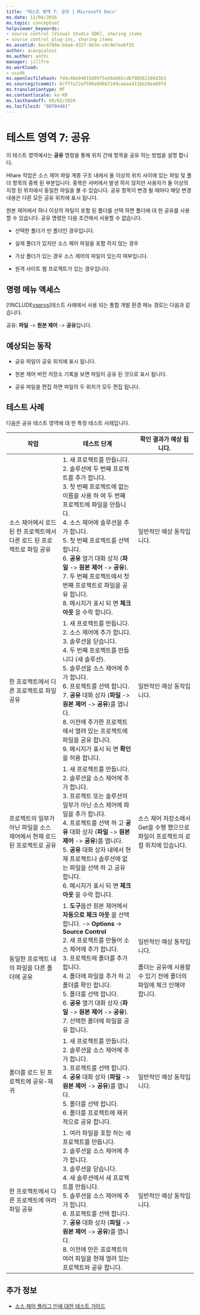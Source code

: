 ```yaml
---
title: '테스트 영역 7: 공유 | Microsoft Docs'
ms.date: 11/04/2016
ms.topic: conceptual
helpviewer_keywords:
- source control [Visual Studio SDK], sharing items
- source control plug-ins, sharing items
ms.assetid: 6ec4780a-bda4-4327-bb3e-c6c9e7eabf35
author: acangialosi
ms.author: anthc
manager: jillfra
ms.workload:
- vssdk
ms.openlocfilehash: fd4c48e94015d95f5e56d465cdbf98562108d3b3
ms.sourcegitcommit: 6cfffa72af599a9d667249caaaa411bb28ea69fd
ms.translationtype: MT
ms.contentlocale: ko-KR
ms.lasthandoff: 09/02/2020
ms.locfileid: "80704401"
---
```

# <a name="test-area-7-share"></a>테스트 영역 7: 공유
이 테스트 영역에서는 **공유** 명령을 통해 위치 간에 항목을 공유 하는 방법을 설명 합니다.

 Hhare 작업은 소스 제어 파일 계층 구조 내에서 둘 이상의 위치 사이에 있는 파일 및 폴더 항목의 중복 된 부분입니다. 중복은 서버에서 발생 하지 않지만 사용자가 둘 이상의 지정 된 위치에서 동일한 파일을 볼 수 있습니다. 공유 항목이 변경 될 때마다 해당 변경 내용은 다른 모든 공유 위치에 표시 됩니다.

 원본 제어에서 하나 이상의 파일이 포함 된 폴더를 선택 하면 폴더에 대 한 공유를 사용할 수 있습니다. 공유 명령은 다음 조건에서 사용할 수 없습니다.

- 선택한 폴더가 빈 폴더인 경우입니다.

- 실제 폴더가 있지만 소스 제어 파일을 포함 하지 않는 경우

- 가상 폴더가 있는 경우 소스 제어의 파일이 있는지 여부입니다.

- 원격 사이트 웹 프로젝트가 있는 경우입니다.

## <a name="command-menu-access"></a>명령 메뉴 액세스
 [!INCLUDE[vsprvs](../../code-quality/includes/vsprvs_md.md)]테스트 사례에서 사용 되는 통합 개발 환경 메뉴 경로는 다음과 같습니다.

 공유: **파일** -> **원본 제어** -> **공유**입니다.

## <a name="expected-behavior"></a>예상되는 동작

- 공유 파일이 공유 위치에 표시 됩니다.

- 원본 제어 버전 저장소 기록을 보면 파일이 공유 된 것으로 표시 됩니다.

- 공유 파일을 편집 하면 파일의 두 위치가 모두 편집 됩니다.

## <a name="test-cases"></a>테스트 사례
 다음은 공유 테스트 영역에 대 한 특정 테스트 사례입니다.

|작업|테스트 단계|확인 결과가 예상 됩니다.|
|------------|----------------|--------------------------------|
|소스 제어에서 로드 된 한 프로젝트에서 다른 로드 된 프로젝트로 파일 공유|1. 새 프로젝트를 만듭니다.<br />2. 솔루션에 두 번째 프로젝트를 추가 합니다.<br />3. 첫 번째 프로젝트에 없는 이름을 사용 하 여 두 번째 프로젝트에 파일을 만듭니다.<br />4. 소스 제어에 솔루션을 추가 합니다.<br />5. 첫 번째 프로젝트를 선택 합니다.<br />6. **공유** 열기 대화 상자 (**파일**  ->  **원본 제어**  ->  **공유**).<br />7. 두 번째 프로젝트에서 첫 번째 프로젝트로 파일을 공유 합니다.<br />8. 메시지가 표시 되 면 **체크 아웃** 을 수락 합니다.|일반적인 예상 동작입니다.|
|한 프로젝트에서 다른 프로젝트로 파일 공유|1. 새 프로젝트를 만듭니다.<br />2. 소스 제어에 추가 합니다.<br />3. 솔루션을 닫습니다.<br />4. 두 번째 프로젝트를 만듭니다 (새 솔루션).<br />5. 솔루션을 소스 제어에 추가 합니다.<br />6. 프로젝트를 선택 합니다.<br />7. **공유** 대화 상자 (**파일**  ->  **원본 제어**  ->  **공유**)를 엽니다.<br />8. 이전에 추가한 프로젝트에서 열려 있는 프로젝트에 파일을 공유 합니다.<br />9. 메시지가 표시 되 면 **확인** 을 허용 합니다.|일반적인 예상 동작입니다.|
|프로젝트의 일부가 아닌 파일을 소스 제어에서 현재 로드 된 프로젝트로 공유|1. 새 프로젝트를 만듭니다.<br />2. 솔루션을 소스 제어에 추가 합니다.<br />3. 프로젝트 또는 솔루션의 일부가 아닌 소스 제어에 파일을 추가 합니다.<br />4. 프로젝트를 선택 하 고 **공유** 대화 상자 (**파일**  ->  **원본 제어**  ->  **공유**)를 엽니다.<br />5. **공유** 대화 상자 내에서 현재 프로젝트나 솔루션에 없는 파일을 선택 하 고 공유 합니다.<br />6. 메시지가 표시 되 면 **체크 아웃** 을 수락 합니다.|소스 제어 저장소에서 Get을 수행 했으므로 파일이 프로젝트의 로컬 위치에 있습니다.|
|동일한 프로젝트 내의 파일을 다른 폴더에 공유|1. **도구**옵션 원본 제어에서 **자동으로 체크 아웃** 을 선택 합니다.  ->  **Options**  ->  **Source Control**<br />2. 새 프로젝트를 만들어 소스 제어에 추가 합니다.<br />3. 프로젝트에 폴더를 추가 합니다.<br />4. 폴더에 파일을 추가 하 고 폴더를 확인 합니다.<br />5. 폴더를 선택 합니다.<br />6. **공유** 열기 대화 상자 (**파일**  ->  **원본 제어**  ->  **공유**).<br />7. 선택한 폴더에 파일을 공유 합니다.|일반적인 예상 동작입니다.<br /><br /> 폴더는 공유에 사용할 수 있기 전에 폴더의 파일에 체크 인해야 합니다.|
|폴더를 로드 된 프로젝트에 공유-재귀|1. 새 프로젝트를 만듭니다.<br />2. 솔루션을 소스 제어에 추가 합니다.<br />3. 프로젝트를 선택 합니다.<br />4. **공유** 대화 상자 (**파일**  ->  **원본 제어**  ->  **공유**)를 엽니다.<br />5. 폴더를 선택 합니다.<br />6. 폴더를 프로젝트에 재귀적으로 공유 합니다.|일반적인 예상 동작입니다.|
|한 프로젝트에서 다른 프로젝트에 여러 파일 공유|1. 여러 파일을 포함 하는 새 프로젝트를 만듭니다.<br />2. 솔루션을 소스 제어에 추가 합니다.<br />3. 솔루션을 닫습니다.<br />4. 새 솔루션에서 새 프로젝트를 만듭니다.<br />5. 솔루션을 소스 제어에 추가 합니다.<br />6. 프로젝트를 선택 합니다.<br />7. **공유** 대화 상자 (**파일**  ->  **원본 제어**  ->  **공유**)를 엽니다.<br />8. 이전에 만든 프로젝트의 여러 파일을 현재 열려 있는 프로젝트와 공유 합니다.|일반적인 예상 동작입니다.|

## <a name="see-also"></a>추가 정보
- [소스 제어 플러그 인에 대한 테스트 가이드](../../extensibility/internals/test-guide-for-source-control-plug-ins.md)
